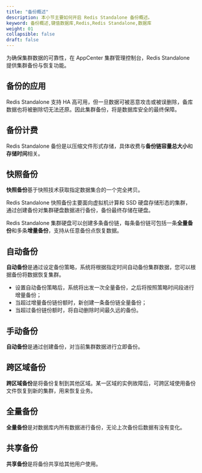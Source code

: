 ```yaml
---
title: "备份概述"
description: 本小节主要如何开启 Redis Standalone 备份概述。 
keyword: 备份概述,键值数据库,Redis,Redis Standalone,数据库
weight: 01
collapsible: false
draft: false
---
```




为确保集群数据的可靠性，在 AppCenter 集群管理控制台，Redis Standalone 提供集群备份与恢复功能。

## 备份的应用

Redis Standalone 支持 HA 高可用，但一旦数据可被恶意攻击或被误删除，备库数据也将被删除切无法还原。因此集群备份，将是数据库安全的最终保障。

## 备份计费

Redis Standalone 备份是以压缩文件形式存储，具体收费与**备份链容量总大小**和**存储时间**相关。

## 快照备份

**快照备份**基于快照技术获取指定数据集合的一个完全拷贝。

Redis Standalone 快照备份主要面向虚拟机计算和 SSD 硬盘存储形态的集群，通过创建备份对集群硬盘数据进行备份，备份最终存储在硬盘。

Redis Standalone 集群硬盘可以创建多条备份链，每条备份链可包括一条**全量备份**和多条**增量备份**，支持从任意备份点恢复数据。

## 自动备份

**自动备份**是通过设定备份策略，系统将根据指定时间自动备份集群数据，您可以根据备份将数据恢复集群。

- 设置自动备份策略后，系统将出发一次全量备份，之后将按照策略时间段进行增量备份；
- 当超过增量备份链份额时，新创建一条备份链全量备份；
- 当超过备份链份额时，将自动删除时间最久远的备份。

## 手动备份

**自动备份**是通过创建备份，对当前集群数据进行立即备份。

## 跨区域备份

**跨区域备份**是将备份复制到其他区域。某一区域的实例故障后，可跨区域使用备份文件恢复到新的集群，用来恢复业务。

## 全量备份

**全量备份**是对数据库内所有数据进行备份，无论上次备份后数据有没有变化。

## 共享备份

**共享备份**是将备份共享给其他用户使用。
